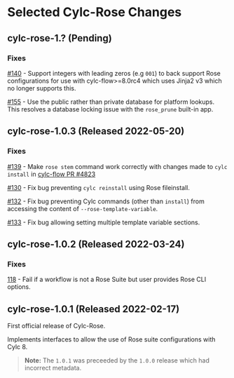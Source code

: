 # Selected Cylc-Rose Changes

## __cylc-rose-1.? (<span actions:bind='release-date'>Pending</span>)__

### Fixes

[#140](https://github.com/cylc/cylc-rose/pull/140) -
Support integers with leading zeros (e.g `001`) to back support Rose
configurations for use with cylc-flow>=8.0rc4 which uses Jinja2 v3 which
no longer supports this.

[#155](https://github.com/cylc/cylc-rose/pull/155) -
Use the public rather than private database for platform lookups. This resolves
a database locking issue with the `rose_prune` built-in app.

## __cylc-rose-1.0.3 (<span actions:bind='release-date'>Released 2022-05-20</span>)__

### Fixes

[#139](https://github.com/cylc/cylc-rose/pull/139) - Make `rose stem` command
work correctly with changes made to `cylc install` in
[cylc-flow PR #4823](https://github.com/cylc/cylc-flow/pull/4823)

[#130](https://github.com/cylc/cylc-rose/pull/130) - Fix bug preventing
``cylc reinstall`` using Rose fileinstall.

[#132](https://github.com/cylc/cylc-rose/pull/132) - Fix bug preventing
Cylc commands (other than `install`) from accessing the content of
`--rose-template-variable`.

[#133](https://github.com/cylc/cylc-rose/pull/133) - Fix bug allowing setting
multiple template variable sections.

## __cylc-rose-1.0.2 (<span actions:bind='release-date'>Released 2022-03-24</span>)__

### Fixes

[118](https://github.com/cylc/cylc-rose/pull/118) - Fail if
a workflow is not a Rose Suite but user provides Rose CLI options.

## __cylc-rose-1.0.1 (Released 2022-02-17)__

First official release of Cylc-Rose.

Implements interfaces to allow the use of Rose suite configurations with
Cylc 8.

> **Note:**
> The `1.0.1` was preceeded by the `1.0.0` release which had incorrect metadata.
